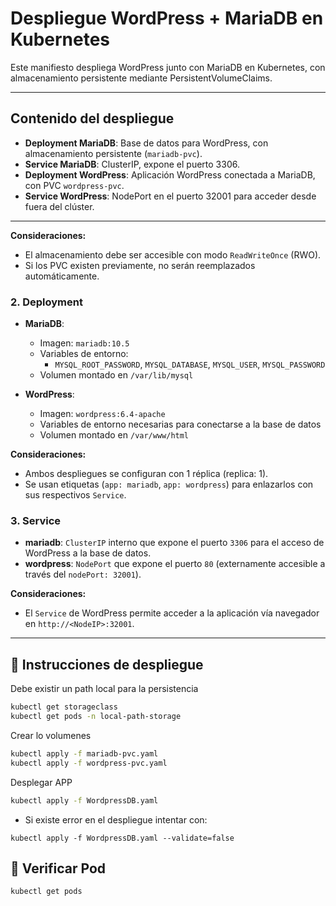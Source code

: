 # Despliegue WordPress + MariaDB en Kubernetes

Este manifiesto despliega WordPress junto con MariaDB en Kubernetes, con almacenamiento persistente mediante PersistentVolumeClaims.

---

## Contenido del despliegue

- **Deployment MariaDB**: Base de datos para WordPress, con almacenamiento persistente (`mariadb-pvc`).
- **Service MariaDB**: ClusterIP, expone el puerto 3306.
- **Deployment WordPress**: Aplicación WordPress conectada a MariaDB, con PVC `wordpress-pvc`.
- **Service WordPress**: NodePort en el puerto 32001 para acceder desde fuera del clúster.
---

**Consideraciones:**
- El almacenamiento debe ser accesible con modo `ReadWriteOnce` (RWO).
- Si los PVC existen previamente, no serán reemplazados automáticamente.

### 2. Deployment

- **MariaDB**:
  - Imagen: `mariadb:10.5`
  - Variables de entorno:
    - `MYSQL_ROOT_PASSWORD`, `MYSQL_DATABASE`, `MYSQL_USER`, `MYSQL_PASSWORD`
  - Volumen montado en `/var/lib/mysql`

- **WordPress**:
  - Imagen: `wordpress:6.4-apache`
  - Variables de entorno necesarias para conectarse a la base de datos
  - Volumen montado en `/var/www/html`

**Consideraciones:**
- Ambos despliegues se configuran con 1 réplica (replica: 1).
- Se usan etiquetas (`app: mariadb`, `app: wordpress`) para enlazarlos con sus respectivos `Service`.

### 3. Service

- **mariadb**: `ClusterIP` interno que expone el puerto `3306` para el acceso de WordPress a la base de datos.
- **wordpress**: `NodePort` que expone el puerto `80` (externamente accesible a través del `nodePort: 32001`).

**Consideraciones:**
- El `Service` de WordPress permite acceder a la aplicación vía navegador en `http://<NodeIP>:32001`.

---

## 🚀 Instrucciones de despliegue

Debe existir un path local para la persistencia

```bash
kubectl get storageclass
kubectl get pods -n local-path-storage
```

Crear lo volumenes
```bash
kubectl apply -f mariadb-pvc.yaml
kubectl apply -f wordpress-pvc.yaml
```

Desplegar APP
```bash
kubectl apply -f WordpressDB.yaml
```

- Si existe error en el despliegue intentar con:
```
kubectl apply -f WordpressDB.yaml --validate=false
```
## 🚀 Verificar Pod

```bash
kubectl get pods


